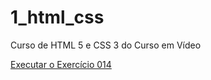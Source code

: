 # 1_html_css
 Curso de HTML 5 e CSS 3 do Curso em Vídeo

<a href="https://atco-alexandre.github.io/1_html_css/exercicios/ex014/index.html">Executar o Exercício 014</a>